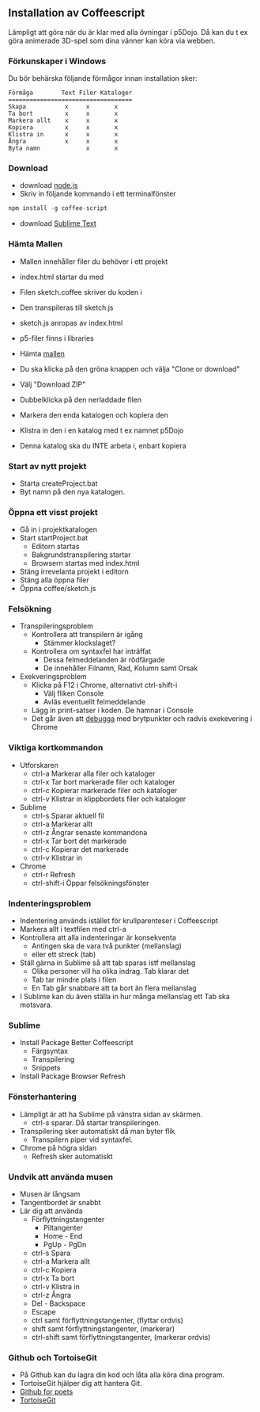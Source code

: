 ## Installation av Coffeescript

Lämpligt att göra när du är klar med alla övningar i p5Dojo.
Då kan du t ex göra animerade 3D-spel som dina vänner kan köra via webben.

### Förkunskaper i Windows

Du bör behärska följande förmågor innan installation sker:

```    
Förmåga        Text Filer Kataloger
===================================
Skapa           x     x       x
Ta bort         x     x       x
Markera allt    x     x       x
Kopiera         x     x       x
Klistra in      x     x       x
Ångra           x     x       x
Byta namn             x       x
```    

### Download 

- download [node.js](https://nodejs.org/en/download)
- Skriv in följande kommando i ett terminalfönster
```javascript
npm install -g coffee-script
```
- download [Sublime Text](https://www.sublimetext.com/3)

### Hämta Mallen

* Mallen innehåller filer du behöver i ett projekt
* index.html startar du med
* Filen sketch.coffee skriver du koden i
* Den transpileras till sketch.js
* sketch.js anropas av index.html
* p5-filer finns i libraries

* Hämta [mallen](https://github.com/ChristerNilsson/000-Mall)
* Du ska klicka på den gröna knappen och välja "Clone or download"
* Välj "Download ZIP"
* Dubbelklicka på den nerladdade filen
* Markera den enda katalogen och kopiera den
* Klistra in den i en katalog med t ex namnet p5Dojo
* Denna katalog ska du INTE arbeta i, enbart kopiera

### Start av nytt projekt 

* Starta createProject.bat
* Byt namn på den nya katalogen.

### Öppna ett visst projekt

* Gå in i projektkatalogen
* Start startProject.bat
  * Editorn startas
  * Bakgrundstranspilering startar
  * Browsern startas med index.html
* Stäng irrevelanta projekt i editorn
* Stäng alla öppna filer
* Öppna coffee/sketch.js

### Felsökning

* Transpileringsproblem
  * Kontrollera att transpilern är igång
    * Stämmer klockslaget?
  * Kontrollera om syntaxfel har inträffat
    * Dessa felmeddelanden är rödfärgade
    * De innehåller Filnamn, Rad, Kolumn samt Orsak
* Exekveringsproblem
  * Klicka på F12 i Chrome, alternativt ctrl-shift-i
    * Välj fliken Console
    * Avläs eventuellt felmeddelande
  * Lägg in print-satser i koden. De hamnar i Console
  * Det går även att [debugga](https://developers.google.com/web/tools/chrome-devtools/javascript) med brytpunkter och radvis exekevering i Chrome

### Viktiga kortkommandon

* Utforskaren
  * ctrl-a Markerar alla filer och kataloger
  * ctrl-x Tar bort markerade filer och kataloger
  * ctrl-c Kopierar markerade filer och kataloger
  * ctrl-v Klistrar in klippbordets filer och kataloger
* Sublime
  * ctrl-s Sparar aktuell fil
  * ctrl-a Markerar allt
  * ctrl-z Ångrar senaste kommandona
  * ctrl-x Tar bort det markerade
  * ctrl-c Kopierar det markerade
  * ctrl-v Klistrar in
* Chrome
  * ctrl-r Refresh
  * ctrl-shift-i Öppar felsökningsfönster

### Indenteringsproblem

* Indentering används istället för krullparenteser i Coffeescript
* Markera allt i textfilen med ctrl-a
* Kontrollera att alla indenteringar är konsekventa
  * Antingen ska de vara två punkter (mellanslag) 
  * eller ett streck (tab)
* Ställ gärna in Sublime så att tab sparas istf mellanslag
  * Olika personer vill ha olika indrag. Tab klarar det
  * Tab tar mindre plats i filen
  * En Tab går snabbare att ta bort än flera mellanslag
* I Sublime kan du även ställa in hur många mellanslag ett Tab ska motsvara.

### Sublime

* Install Package Better Coffeescript
	* Färgsyntax
	* Transpilering
	* Snippets
* Install Package Browser Refresh
  
### Fönsterhantering

* Lämpligt är att ha Sublime på vänstra sidan av skärmen.
  * ctrl-s sparar. Då startar transpileringen.
* Transpilering sker automatiskt då man byter flik
  * Transpilern piper vid syntaxfel.
* Chrome på högra sidan
  * Refresh sker automatiskt
  
### Undvik att använda musen

* Musen är långsam
* Tangentbordet är snabbt
* Lär dig att använda
  * Förflyttningstangenter
    * Piltangenter
    * Home - End
    * PgUp - PgDn
  * ctrl-s Spara
  * ctrl-a Markera allt
  * ctrl-c Kopiera
  * ctrl-x Ta bort
  * ctrl-v Klistra in 
  * ctrl-z Ångra
  * Del - Backspace
  * Escape
  * ctrl samt förflyttningstangenter, (flyttar ordvis)
  * shift samt förflyttningstangenter, (markerar)
  * ctrl-shift samt förflyttningstangenter, (markerar ordvis)

### Github och TortoiseGit

* På Github kan du lagra din kod och låta alla köra dina program.
* TortoiseGit hjälper dig att hantera Git.
* [Github for poets](https://www.youtube.com/watch?v=BCQHnlnPusY)
* [TortoiseGit](https://www.youtube.com/watch?v=mxDCimFA2dw)
